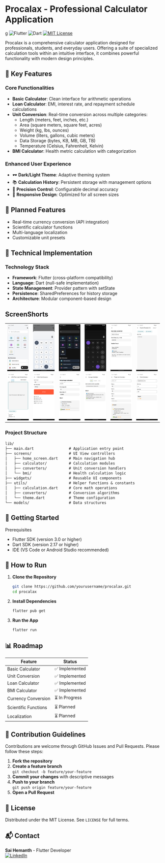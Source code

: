 # Procalax - Professional Calculator Application
g
![Flutter](https://img.shields.io/badge/Flutter-02569B?logo=flutter&logoColor=white)
![Dart](https://img.shields.io/badge/Dart-0175C2?logo=dart&logoColor=white)
[![MIT License](https://img.shields.io/badge/license-MIT-blue.svg)](https://github.com/Thogaruchesti-hemanth/ProCalx/blob/Version-2.0.0/license)

Procalax is a comprehensive calculator application designed for professionals, students, and everyday users. Offering a suite of specialized calculation tools within an intuitive interface, it combines powerful functionality with modern design principles.

## 🌟 Key Features

### Core Functionalities
- **Basic Calculator**: Clean interface for arithmetic operations
- **Loan Calculator**: EMI, interest rate, and repayment schedule calculations
- **Unit Conversion**: Real-time conversion across multiple categories:
  - Length (meters, feet, inches, etc.)
  - Area (square meters, square feet, acres)
  - Weight (kg, lbs, ounces)
  - Volume (liters, gallons, cubic meters)
  - Data Storage (bytes, KB, MB, GB, TB)
  - Temperature (Celsius, Fahrenheit, Kelvin)
- **BMI Calculator**: Health metric calculation with categorization

### Enhanced User Experience
- 🕶️ **Dark/Light Theme**: Adaptive theming system
- 📚 **Calculation History**: Persistent storage with management options
- 🔢 **Precision Control**: Configurable decimal accuracy
- 📱 **Responsive Design**: Optimized for all screen sizes

## 🚧 Planned Features
- Real-time currency conversion (API integration)
- Scientific calculator functions
- Multi-language localization
- Customizable unit presets

## 🧰 Technical Implementation

### Technology Stack
- **Framework**: Flutter (cross-platform compatibility)
- **Language**: Dart (null-safe implementation)
- **State Management**: Provider pattern with setState
- **Persistence**: SharedPreferences for history storage
- **Architecture**: Modular component-based design

## ScreenShorts

<table>
  <tr>
    <td><img src="https://github.com/Thogaruchesti-hemanth/ProCalx/blob/main/assets/output/screen-1.png?raw=true" width="150"/></td>
    <td><img src="https://github.com/Thogaruchesti-hemanth/ProCalx/blob/main/assets/output/screen-2.png?raw=true" width="150"/></td>
    <td><img src="https://github.com/Thogaruchesti-hemanth/ProCalx/blob/main/assets/output/screen-3.png?raw=true" width="150"/></td>
    <td><img src="https://github.com/Thogaruchesti-hemanth/ProCalx/blob/main/assets/output/screen-4.png?raw=true" width="150"/></td>
    <td><img src="https://github.com/Thogaruchesti-hemanth/ProCalx/blob/main/assets/output/screen-5.png?raw=true" width="150"/></td>
    <td><img src="https://github.com/Thogaruchesti-hemanth/ProCalx/blob/main/assets/output/screen-6.png?raw=true" width="150"/></td>
  </tr>
  <tr>
    <td><img src="https://github.com/Thogaruchesti-hemanth/ProCalx/blob/main/assets/output/screen-7.png?raw=true" width="150"/></td>
    <td><img src="https://github.com/Thogaruchesti-hemanth/ProCalx/blob/main/assets/output/screen-8.png?raw=true" width="150"/></td>
    <td><img src="https://github.com/Thogaruchesti-hemanth/ProCalx/blob/main/assets/output/screen-9.png?raw=true" width="150"/></td>
    <td><img src="https://github.com/Thogaruchesti-hemanth/ProCalx/blob/main/assets/output/screen-10.png?raw=true" width="150"/></td>
    <td><img src="https://github.com/Thogaruchesti-hemanth/ProCalx/blob/main/assets/output/screen-11.png?raw=true" width="150"/></td>
    <td><img src="https://github.com/Thogaruchesti-hemanth/ProCalx/blob/main/assets/output/screen-12.png?raw=true" width="150"/></td>
  </tr>
</table>


### Project Structure
```plaintext
lib/
├── main.dart                # Application entry point
├── screens/                 # UI View controllers
│   ├── home_screen.dart     # Main navigation hub
│   ├── calculator/          # Calculation modules
│   ├── converters/          # Unit conversion handlers
│   └── bmi/                 # Health calculation logic
├── widgets/                 # Reusable UI components
├── utils/                   # Helper functions & constants
│   ├── calculation.dart     # Core math operations
│   ├── converters/          # Conversion algorithms
│   └── theme.dart           # Theme configuration
└── models/                  # Data structures
```
## 🚀 Getting Started 
Prerequisites
- Flutter SDK (version 3.0 or higher)
- Dart SDK (version 2.17 or higher)
- IDE (VS Code or Android Studio recommended)

## 🧪 How to Run

1. **Clone the Repository**

   ```bash
   git clone https://github.com/yourusername/procalax.git
   cd procalax
   ```

2. **Install Dependencies**

   ```bash
   flutter pub get
   ```

3. **Run the App**

   ```bash
   flutter run
   ```

## 📊 Roadmap

Feature | Status
---|---
Basic Calculator | ✅ Implemented
Unit Conversion | ✅ Implemented
Loan Calculator | ✅ Implemented
BMI Calculator | ✅ Implemented
Currency Conversion | ⏳ In Progress
Scientific Functions | ⏳ Planned
Localization | ⏳ Planned

## 🤝 Contribution Guidelines

Contributions are welcome through GitHub Issues and Pull Requests. Please follow these steps:

1. **Fork the repository**
2. **Create a feature branch**  
   `git checkout -b feature/your-feature`
3. **Commit your changes** with descriptive messages
4. **Push to your branch**  
   `git push origin feature/your-feature`
5. **Open a Pull Request**

## 📄 License

Distributed under the MIT License. See `LICENSE` for full terms.

## 📬 Contact

**Sai Hemanth** - Flutter Developer  
[![LinkedIn](https://img.shields.io/badge/LinkedIn-0077B5?logo=linkedin)](https://www.linkedin.com/in/thogaruchesti-hemanth/)
